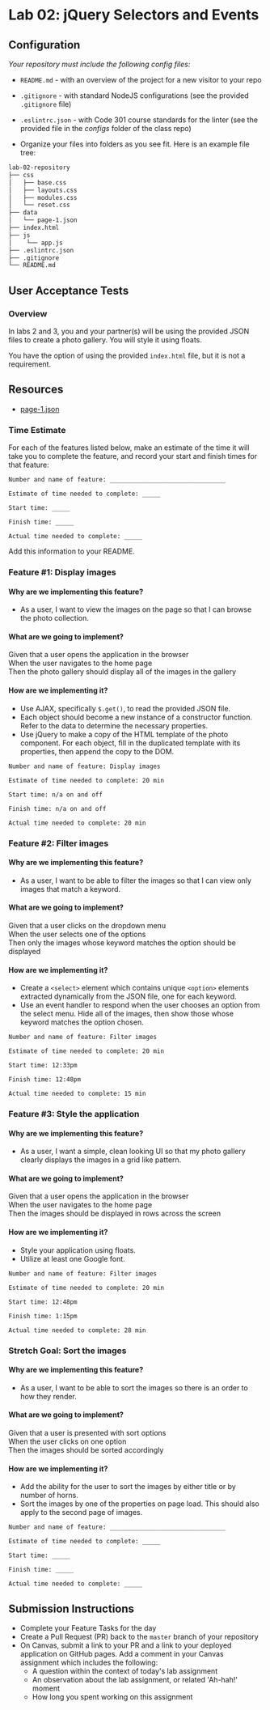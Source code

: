 # Lab 02: jQuery Selectors and Events

## Configuration

_Your repository must include the following config files:_
- `README.md` - with an overview of the project for a new visitor to your repo
- `.gitignore` - with standard NodeJS configurations (see the provided `.gitignore` file)
- `.eslintrc.json` - with Code 301 course standards for the linter (see the provided file in the *configs* folder of the class repo)

- Organize your files into folders as you see fit. Here is an example file tree:

```sh
lab-02-repository
├── css
│   ├── base.css
│   ├── layouts.css
│   ├── modules.css
│   └── reset.css
├── data
│   └── page-1.json
├── index.html
├── js
│    └── app.js
├── .eslintrc.json
├── .gitignore
└── README.md
```

## User Acceptance Tests

### Overview

In labs 2 and 3, you and your partner(s) will be using the provided JSON files to create a photo gallery. You will style it using floats.

You have the option of using the provided `index.html` file, but it is not a requirement.

## Resources

- [page-1.json](./starter-code/page-1.json)

### Time Estimate

For each of the features listed below, make an estimate of the time it will take you to complete the feature, and record your start and finish times for that feature:

```
Number and name of feature: ________________________________

Estimate of time needed to complete: _____

Start time: _____

Finish time: _____

Actual time needed to complete: _____
```

Add this information to your README.

### Feature #1: Display images

#### Why are we implementing this feature?

- As a user, I want to view the images on the page so that I can browse the photo collection.

#### What are we going to implement?

Given that a user opens the application in the browser  
When the user navigates to the home page  
Then the photo gallery should display all of the images in the gallery  

#### How are we implementing it?

- Use AJAX, specifically `$.get()`, to read the provided JSON file.
- Each object should become a new instance of a constructor function. Refer to the data to determine the necessary properties.
- Use jQuery to make a copy of the HTML template of the photo component. For each object, fill in the duplicated template with its properties, then append the copy to the DOM.

```
Number and name of feature: Display images

Estimate of time needed to complete: 20 min

Start time: n/a on and off

Finish time: n/a on and off

Actual time needed to complete: 20 min
```

### Feature #2: Filter images

#### Why are we implementing this feature?

- As a user, I want to be able to filter the images so that I can view only images that match a keyword.

#### What are we going to implement?

Given that a user clicks on the dropdown menu  
When the user selects one of the options  
Then only the images whose keyword matches the option should be displayed  

#### How are we implementing it?

- Create a `<select>` element which contains unique `<option>` elements extracted dynamically from the JSON file, one for each keyword.
- Use an event handler to respond when the user chooses an option from the select menu. Hide all of the images, then show those whose keyword matches the option chosen.

```
Number and name of feature: Filter images

Estimate of time needed to complete: 20 min

Start time: 12:33pm

Finish time: 12:48pm

Actual time needed to complete: 15 min
```

### Feature #3: Style the application

#### Why are we implementing this feature?

- As a user, I want a simple, clean looking UI so that my photo gallery clearly displays the images in a grid like pattern.

#### What are we going to implement?

Given that a user opens the application in the browser  
When the user navigates to the home page  
Then the images should be displayed in rows across the screen  

#### How are we implementing it?

- Style your application using floats.
- Utilize at least one Google font.


```
Number and name of feature: Filter images

Estimate of time needed to complete: 20 min

Start time: 12:48pm

Finish time: 1:15pm

Actual time needed to complete: 28 min
```

### Stretch Goal: Sort the images

#### Why are we implementing this feature?

- As a user, I want to be able to sort the images so there is an order to how they render.

#### What are we going to implement?

Given that a user is presented with sort options  
When the user clicks on one option  
Then the images should be sorted accordingly  

#### How are we implementing it?

- Add the ability for the user to sort the images by either title or by number of horns.
- Sort the images by one of the properties on page load. This should also apply to the second page of images. 

```
Number and name of feature: ________________________________

Estimate of time needed to complete: _____

Start time: _____

Finish time: _____

Actual time needed to complete: _____
```

## Submission Instructions

- Complete your Feature Tasks for the day
- Create a Pull Request (PR) back to the `master` branch of your repository
- On Canvas, submit a link to your PR and a link to your deployed application on GitHub pages. Add a comment in your Canvas assignment which includes the following:
  - A question within the context of today's lab assignment
  - An observation about the lab assignment, or related 'Ah-hah!' moment
  - How long you spent working on this assignment